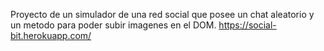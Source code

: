 Proyecto de un simulador de una red social que posee un chat aleatorio y un metodo para poder subir imagenes en el DOM.
https://social-bit.herokuapp.com/